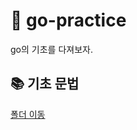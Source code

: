 # 🔵 go-practice
go의 기초를 다져보자. 
## 📚 기초 문법
[폴더 이동](https://github.com/leehjhjhj/go-practice/tree/main/기초문법)
